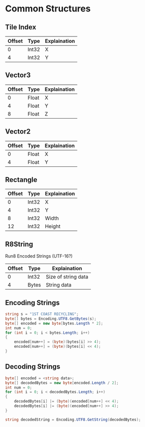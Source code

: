 # Common Structures

## Tile Index

| Offset | Type  | Explaination |
| ------ | ----- | ------------ |
| 0      | Int32 | X            |
| 4      | Int32 | Y            |

## Vector3

| Offset | Type  | Explaination |
| ------ | ----- | ------------ |
| 0      | Float | X            |
| 4      | Float | Y            |
| 8      | Float | Z            |

## Vector2

| Offset | Type  | Explaination |
| ------ | ----- | ------------ |
| 0      | Float | X            |
| 4      | Float | Y            |

## Rectangle

| Offset | Type  | Explaination |
| ------ | ----- | ------------ |
| 0      | Int32 | X            |
| 4      | Int32 | Y            |
| 8      | Int32 | Width        |
| 12     | Int32 | Height       |

## R8String
Run8 Encoded Strings (UTF-16?)

| Offset | Type  | Explaination        |
| ------ | ----- | ------------------- |
| 0      | Int32 | Size of string data |
| 4      | Bytes | String data         |

## Encoding Strings

```c#
string s = "1ST COAST RECYCLING";
byte[] bytes = Encoding.UTF8.GetBytes(s);
byte[] encoded = new byte[bytes.Length * 2];
int num = 0;
for (int i = 0; i < bytes.Length; i++)
{
	encoded[num++] = (byte)(bytes[i] >> 4);
	encoded[num++] = (byte)(bytes[i] << 4);
}
```

## Decoding Strings

```c#
byte[] encoded = <string data>;
byte[] decodedBytes = new byte[encoded.Length / 2];
int num = 0;
for (int i = 0; i < decodedBytes.Length; i++)
{
	decodedBytes[i] |= (byte)(encoded[num++] << 4);
	decodedBytes[i] |= (byte)(encoded[num++] >> 4);
}

string decodedString = Encoding.UTF8.GetString(decodedBytes);
```